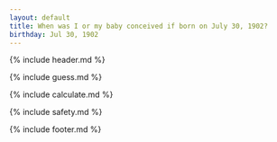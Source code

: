 ```yaml
---
layout: default
title: When was I or my baby conceived if born on July 30, 1902?
birthday: Jul 30, 1902
---
```


{% include header.md %}

{% include guess.md %}

{% include calculate.md %}

{% include safety.md %}

{% include footer.md %}



